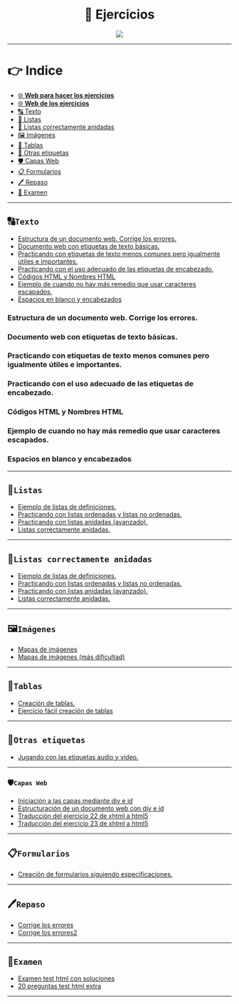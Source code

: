 <div align="center">

# 🦾 Ejercicios

<img src='https://media.giphy.com/media/FhHBo0W2uae1gjCaMx/giphy.gif'>

</div>

---

# 👉 Indice

- [🌐 **Web para hacer los ejercicios**](https://www.programiz.com/html/online-compiler/)
- [🌐 **Web de los ejercicios**](https://francescricart.com/tutorial-html/ejercicios-html/)
- [🔠 Texto](#texto)
- [📃 Listas](#listas)
- [📜 Listas correctamente anidadas](#listas-correctamente-anidadas)
- [🖼 Imágenes](#imágenes)
- [📏 Tablas](#tablas)
- [🧷 Otras etiquetas](#otras-etiquetas)
- [🛡 Capas Web](#capas-web)
- [📋 Formularios](#formularios)
- [🖊 Repaso](#repaso)
- [📝 Examen](#examen)

---

## 🔠`Texto`

- [Estructura de un documento web. Corrige los errores.](#estructura-de-un-documento-web-corrige-los-errores)
- [Documento web con etiquetas de texto básicas.](#documento-web-con-etiquetas-de-texto-básicas)
- [Practicando con etiquetas de texto menos comunes pero igualmente útiles e importantes.](#practicando-con-etiquetas-de-texto-menos-comunes-pero-igualmente-útiles-e-importantes)
- [Practicando con el uso adecuado de las etiquetas de encabezado.](#practicando-con-el-uso-adecuado-de-las-etiquetas-de-encabezado)
- [Códigos HTML y Nombres HTML](#códigos-html-y-nombres-html)
- [Ejemplo de cuando no hay más remedio que usar caracteres escapados.](#ejemplo-de-cuando-no-hay-más-remedio-que-usar-caracteres-escapados)
- [Espacios en blanco y encabezados](#espacios-en-blanco-y-encabezados)

### Estructura de un documento web. Corrige los errores.
### Documento web con etiquetas de texto básicas.
### Practicando con etiquetas de texto menos comunes pero igualmente útiles e importantes.
### Practicando con el uso adecuado de las etiquetas de encabezado.
### Códigos HTML y Nombres HTML
### Ejemplo de cuando no hay más remedio que usar caracteres escapados.
### Espacios en blanco y encabezados
---

## 📃`Listas`

- [Ejemplo de listas de definiciones.]()
- [Practicando con listas ordenadas y listas no ordenadas.]()
- [Practicando con listas anidadas (avanzado).]()
- [Listas correctamente anidadas.]()

---

## 📜`Listas correctamente anidadas`

- [Ejemplo de listas de definiciones.]()
- [Practicando con listas ordenadas y listas no ordenadas.]()
- [Practicando con listas anidadas (avanzado).]()
- [Listas correctamente anidadas.]()

---

## 🖼`Imágenes`

- [Mapas de imágenes]()
- [Mapas de imágenes (más difícultad)]()

---

## 📏`Tablas`

- [Creación de tablas.]()
- [Ejercicio fácil creación de tablas]()

---

## 🧷`Otras etiquetas`
- [Jugando con las etiquetas audio y vídeo.]()

---

### 🛡`Capas Web`
- [Iniciación a las capas mediante div e id]()
- [Estructuración de un documento web con div e id]()
- [Traducción del ejercicio 22 de xhtml a html5]()
- [Traducción del ejercicio 23 de xhtml a html5]()

---

## 📋`Formularios`
- [Creación de formularios siguiendo especificaciones.]()

---

## 🖊`Repaso`
- [Corrige los errores]()
- [Corrige los errores2]()

---

## 📝`Examen`
- [Examen test html con soluciones]()
- [20 preguntas test html extra]()

---